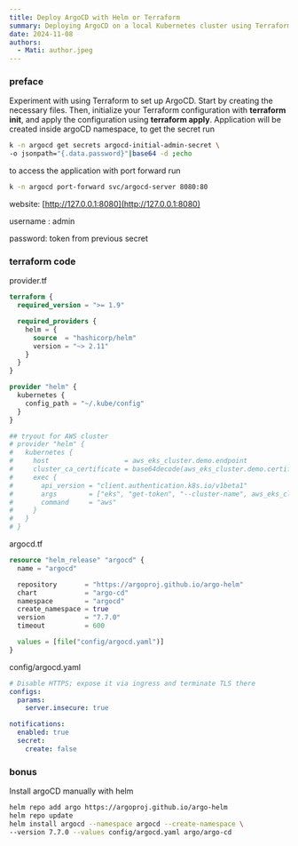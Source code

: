 ```yaml
---
title: Deploy ArgoCD with Helm or Terraform
summary: Deploying ArgoCD on a local Kubernetes cluster using Terraform or Helm.
date: 2024-11-08
authors:
  - Mati: author.jpeg
---
```


### preface

Experiment with using Terraform to set up ArgoCD. Start by creating the necessary files. Then, initialize your Terraform
configuration with **terraform init**, and apply the configuration using **terraform apply**.
Application will be created inside argoCD namespace, to get the secret run

```bash
k -n argocd get secrets argocd-initial-admin-secret \
-o jsonpath="{.data.password}"|base64 -d ;echo
```

to access the application with port forward run

```bash
k -n argocd port-forward svc/argocd-server 8080:80
```

website: [http://127.0.0.1:8080](http://127.0.0.1:8080)

username : admin

password: token from previous secret

### terraform code

provider.tf

```terraform
terraform {
  required_version = ">= 1.9"

  required_providers {
    helm = {
      source  = "hashicorp/helm"
      version = "~> 2.11"
    }
  }
}

provider "helm" {
  kubernetes {
    config_path = "~/.kube/config"
  }
}

## tryout for AWS cluster
# provider "helm" {
#   kubernetes {
#     host                   = aws_eks_cluster.demo.endpoint
#     cluster_ca_certificate = base64decode(aws_eks_cluster.demo.certificate_authority[0].data)
#     exec {
#       api_version = "client.authentication.k8s.io/v1beta1"
#       args        = ["eks", "get-token", "--cluster-name", aws_eks_cluster.demo.id]
#       command     = "aws"
#     }
#   }
# }

```

argocd.tf

```terraform
resource "helm_release" "argocd" {
  name = "argocd"

  repository       = "https://argoproj.github.io/argo-helm"
  chart            = "argo-cd"
  namespace        = "argocd"
  create_namespace = true
  version          = "7.7.0"
  timeout          = 600

  values = [file("config/argocd.yaml")]
}
```

config/argocd.yaml

```yaml
# Disable HTTPS; expose it via ingress and terminate TLS there
configs:
  params:
    server.insecure: true

notifications:
  enabled: true
  secret:
    create: false
```

### bonus

Install argoCD manually with helm

```bash
helm repo add argo https://argoproj.github.io/argo-helm
helm repo update
helm install argocd --namespace argocd --create-namespace \
--version 7.7.0 --values config/argocd.yaml argo/argo-cd
```
